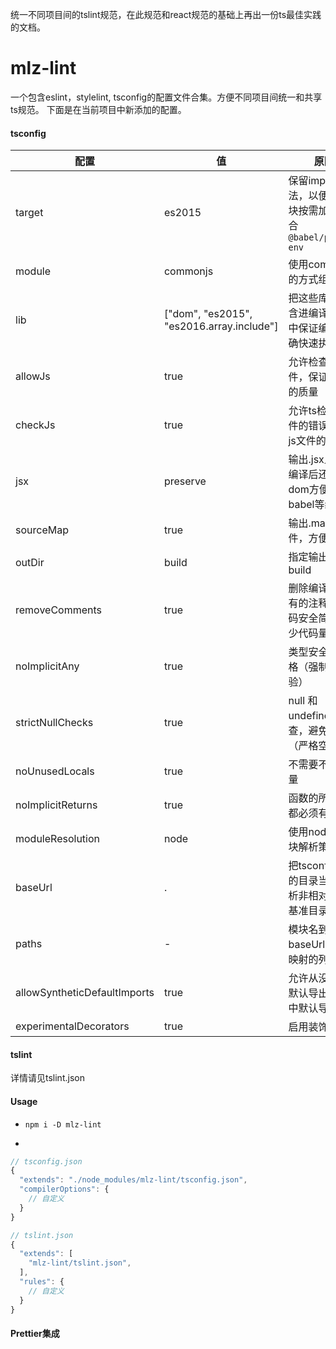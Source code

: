 

统一不同项目间的tslint规范，在此规范和react规范的基础上再出一份ts最佳实践的文档。

# mlz-lint
一个包含eslint，stylelint, tsconfig的配置文件合集。方便不同项目间统一和共享ts规范。
下面是在当前项目中新添加的配置。

#### tsconfig  
|  配置  | 值 | 原因 |
|  ----  | ----  | ---- |
| target  | es2015 | 保留import语法，以便实现模块按需加载，配合`@babel/preset-env`
| module | commonjs | 使用commonjs的方式组织代码
| lib | ["dom", "es2015", "es2016.array.include"] | 把这些库文件包含进编译的过程中保证编译的正确快速执行
| allowJs  | true | 允许检查js文件，保证js文件的质量
| checkJs  | true | 允许ts检查js文件的错误，保证js文件的质量
| jsx  | preserve | 输出.jsx且dom编译后还是原dom方便后续babel等编译
| sourceMap  | true | 输出.map文件，方便调试
| outDir  | build | 指定输出目录为build
| removeComments  | true | 删除编译后的所有的注释（使代码安全简洁，减少代码量）
| noImplicitAny  | true | 类型安全更加严格（强制类型检验）
| strictNullChecks  | true | null 和 undefined检查，避免错误（严格空校验）
| noUnusedLocals  | true | 不需要不用的变量
| noImplicitReturns  | true | 函数的所有路径都必须有返回值
| moduleResolution  | node | 使用node的模块解析策略
| baseUrl | . | 把tsconfig所在的目录当成是解析非相对模块的基准目录
| paths | - | 模块名到基于 baseUrl 的路径映射的列表
| allowSyntheticDefaultImports | true | 允许从没有设置默认导出的模块中默认导入
| experimentalDecorators | true | 启用装饰器



#### tslint

详情请见tslint.json


#### Usage
- `npm i -D mlz-lint`

- 
```js
// tsconfig.json
{
  "extends": "./node_modules/mlz-lint/tsconfig.json",
  "compilerOptions": {
    // 自定义
  }
}

// tslint.json
{
  "extends": [
    "mlz-lint/tslint.json", 
  ],
  "rules": {
    // 自定义
  }
}
``` 

#### Prettier集成




